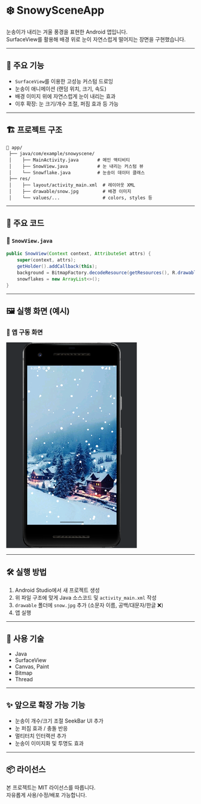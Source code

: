 # ❄️ SnowySceneApp

눈송이가 내리는 겨울 풍경을 표현한 Android 앱입니다.  
SurfaceView를 활용해 배경 위로 눈이 자연스럽게 떨어지는 장면을 구현했습니다.

---

## 📱 주요 기능

- `SurfaceView`를 이용한 고성능 커스텀 드로잉
- 눈송이 애니메이션 (랜덤 위치, 크기, 속도)
- 배경 이미지 위에 자연스럽게 눈이 내리는 효과
- 이후 확장: 눈 크기/개수 조절, 퍼짐 효과 등 가능

---

## 🏗️ 프로젝트 구조

```
📁 app/
 ├── java/com/example/snowyscene/
 │    ├── MainActivity.java       # 메인 액티비티
 │    ├── SnowView.java           # 눈 내리는 커스텀 뷰
 │    └── Snowflake.java          # 눈송이 데이터 클래스
 ├── res/
 │    ├── layout/activity_main.xml  # 레이아웃 XML
 │    ├── drawable/snow.jpg         # 배경 이미지
 │    └── values/...                # colors, styles 등
```

---

## 📄 주요 코드

### 🎨 `SnowView.java`

```java
public SnowView(Context context, AttributeSet attrs) {
    super(context, attrs);
    getHolder().addCallback(this);
    background = BitmapFactory.decodeResource(getResources(), R.drawable.snow);
    snowflakes = new ArrayList<>();
}
```

---

## 🖼️ 실행 화면 (예시)

### 📸 앱 구동 화면

![실행화면](1.PNG)

---

## 🛠️ 실행 방법

1. Android Studio에서 새 프로젝트 생성
2. 위 파일 구조에 맞게 Java 소스코드 및 `activity_main.xml` 작성
3. `drawable` 폴더에 `snow.jpg` 추가 (소문자 이름, 공백/대문자/한글 ❌)
4. 앱 실행

---

## 🔧 사용 기술

- Java
- SurfaceView
- Canvas, Paint
- Bitmap
- Thread

---

## ✨ 앞으로 확장 가능 기능

- 눈송이 개수/크기 조절 SeekBar UI 추가
- 눈 퍼짐 효과 / 충돌 반응
- 멀티터치 인터랙션 추가
- 눈송이 이미지화 및 투명도 효과

---

## 📦 라이선스

본 프로젝트는 MIT 라이선스를 따릅니다.  
자유롭게 사용/수정/배포 가능합니다.
